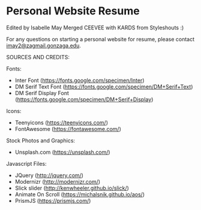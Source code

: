 # Personal Website Resume


Edited by Isabelle May
Merged CEEVEE with KARDS from Styleshouts :) 

For any questions on starting a personal website for resume, please contact imay2@zagmail.gonzaga.edu. 

SOURCES AND CREDITS:

Fonts:
 - Inter Font (https://fonts.google.com/specimen/Inter)
 - DM Serif Text Font (https://fonts.google.com/specimen/DM+Serif+Text)
 - DM Serif Display Font (https://fonts.google.com/specimen/DM+Serif+Display)

Icons:
 - Teenyicons (https://teenyicons.com/)
 - FontAwesome (https://fontawesome.com/)

Stock Photos and Graphics:
 - Unsplash.com (https://unsplash.com/)

Javascript Files:
 - JQuery (http://jquery.com/)
 - Modernizr (http://modernizr.com/)
 - Slick slider (http://kenwheeler.github.io/slick/)
 - Animate On Scroll (https://michalsnik.github.io/aos/)
 - PrismJS (https://prismjs.com/)
